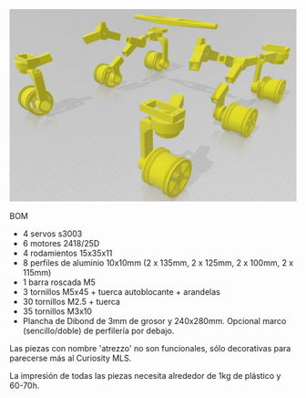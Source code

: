![alt text](https://raw.githubusercontent.com/felixstdp/curiosity_btl/master/scale_1_5/curiosity.jpg)

BOM

- 4 servos s3003
- 6 motores 2418/25D
- 4 rodamientos 15x35x11
- 8 perfiles de aluminio 10x10mm (2 x 135mm, 2 x 125mm, 2 x 100mm, 2 x 115mm)
- 1 barra roscada M5
- 3 tornillos M5x45 + tuerca autoblocante + arandelas
- 30 tornillos M2.5 + tuerca
- 35 tornillos M3x10
- Plancha de Dibond de 3mm de grosor y 240x280mm. Opcional marco (sencillo/doble) de perfilería por debajo.

Las piezas con nombre 'atrezzo' no son funcionales, sólo decorativas para parecerse más al Curiosity MLS.

La impresión de todas las piezas necesita alrededor de 1kg de plástico y 60-70h.
